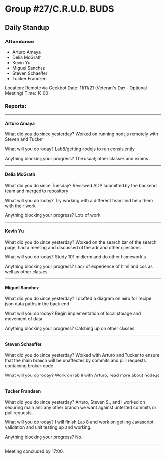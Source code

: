 # Group #27/C.R.U.D. BUDS
## Daily Standup

### Attendance
- Arturo Amaya
- Delia McGrath
- Kevin Yu
- Miguel Sanchez
- Steven Schaeffer
- Tucker Frandsen

Location: Remote via Geekbot
Date: 11/11/21 (Veteran's Day - Optional Meeting)
Time: 10:00

### Reports:

<hr />

#### Arturo Amaya

What did you do since yesterday?
Worked on running nodejs remotely with Steven and Tucker

What will you do today?
Lab8/getting nodejs to run consistently

Anything blocking your progress?
The usual; other classes and exams

<hr />

#### Delia McGrath

What did you do since Tuesday?
Reviewed ADP submitted by the backend team and merged to repository

What will you do today?
Try working with a different team and help them with their work

Anything blocking your progress?
Lots of work

<hr />

#### Kevin Yu

What did you do since yesterday?
Worked on the search bar of the search page, had a meeting and discussed of the adr and other questions

What will you do today?
Study 101 midterm and do other homework's

Anything blocking your progress?
Lack of experience of html and css as well as other classes

<hr />

#### Miguel Sanchez

What did you do since yesterday?
I drafted a diagram on miro for recipe json data paths in the back end

What will you do today?
Begin implementation of local storage and movement of data

Anything blocking your progress?
Catching up on other classes

<hr />

#### Steven Schaeffer

What did you do since yesterday?
Worked with Arturo and Tucker to ensure that the main branch will be unaffected by commits and pull requests containing broken code

What will you do today?
Work on lab 8 with Arturo, read more about node.js

<hr />

#### Tucker Frandsen

What did you do since yesterday?
Arturo, Steven S., and I worked on securing main and any other branch we want against untested commits or pull requests.

What will you do today?
I will finish Lab 8 and work on getting Javascript validation and unit testing up and working.

Anything blocking your progress?
No.

<hr />

Meeting concluded by 17:00.